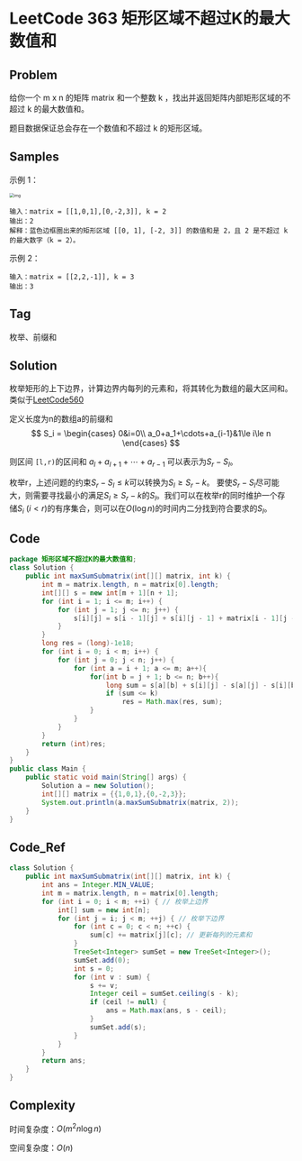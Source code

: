 # LeetCode 363 矩形区域不超过K的最大数值和

## Problem

给你一个 m x n 的矩阵 matrix 和一个整数 k ，找出并返回矩阵内部矩形区域的不超过 k 的最大数值和。

题目数据保证总会存在一个数值和不超过 k 的矩形区域。

## Samples

示例 1：

<img src="https://assets.leetcode.com/uploads/2021/03/18/sum-grid.jpg" alt="img" style="zoom:50%;" /> 

```
输入：matrix = [[1,0,1],[0,-2,3]], k = 2
输出：2
解释：蓝色边框圈出来的矩形区域 [[0, 1], [-2, 3]] 的数值和是 2，且 2 是不超过 k 的最大数字（k = 2）。
```


示例 2：

```
输入：matrix = [[2,2,-1]], k = 3
输出：3
```

## Tag

枚举、前缀和

## Solution

枚举矩形的上下边界，计算边界内每列的元素和，将其转化为数组的最大区间和。类似于[LeetCode560](https://leetcode-cn.com/problems/subarray-sum-equals-k/)

定义长度为n的数组a的前缀和
$$
S_i = \begin{cases} 0&i=0\\ a_0+a_1+\cdots+a_{i-1}&1\le i\le n \end{cases}
$$

则区间 `[l,r)`的区间和 $a_l+a_{l+1}+\cdots+a_{r-1}$ 可以表示为$S_r-S_l$。

枚举r，上述问题的约束$S_r-S_l\le k$可以转换为$S_l\ge S_r-k$。 要使$S_r-S_l$尽可能大，则需要寻找最小的满足$S_l\ge S_r-k$的$S_l$。我们可以在枚举r的同时维护一个存储$S_i\ (i<r)$的有序集合，则可以在$O(\log n)$的时间内二分找到符合要求的$S_l$。

## Code

```java
package 矩形区域不超过K的最大数值和;
class Solution {
    public int maxSumSubmatrix(int[][] matrix, int k) {
        int m = matrix.length, n = matrix[0].length;
        int[][] s = new int[m + 1][n + 1];
        for (int i = 1; i <= m; i++) {
            for (int j = 1; j <= n; j++) {
                s[i][j] = s[i - 1][j] + s[i][j - 1] + matrix[i - 1][j - 1] - s[i - 1][j - 1];
            }
        }
        long res = (long)-1e18;
        for (int i = 0; i < m; i++) {
            for (int j = 0; j < n; j++) {
                for (int a = i + 1; a <= m; a++){
                    for(int b = j + 1; b <= n; b++){
                        long sum = s[a][b] + s[i][j] - s[a][j] - s[i][b];
                        if (sum <= k)
                            res = Math.max(res, sum);
                    }
                }
            }
        }
        return (int)res;
    }
}
public class Main {
    public static void main(String[] args) {
        Solution a = new Solution();
        int[][] matrix = {{1,0,1},{0,-2,3}};
        System.out.println(a.maxSumSubmatrix(matrix, 2));
    }
}
```

## Code_Ref

```java
class Solution {
    public int maxSumSubmatrix(int[][] matrix, int k) {
        int ans = Integer.MIN_VALUE;
        int m = matrix.length, n = matrix[0].length;
        for (int i = 0; i < m; ++i) { // 枚举上边界
            int[] sum = new int[n];
            for (int j = i; j < m; ++j) { // 枚举下边界
                for (int c = 0; c < n; ++c) {
                    sum[c] += matrix[j][c]; // 更新每列的元素和
                }
                TreeSet<Integer> sumSet = new TreeSet<Integer>();
                sumSet.add(0);
                int s = 0;
                for (int v : sum) {
                    s += v;
                    Integer ceil = sumSet.ceiling(s - k);
                    if (ceil != null) {
                        ans = Math.max(ans, s - ceil);
                    }
                    sumSet.add(s);
                }
            }
        }
        return ans;
    }
}
```

## Complexity

时间复杂度：$O(m^2n\log n)$

空间复杂度：$O(n)$